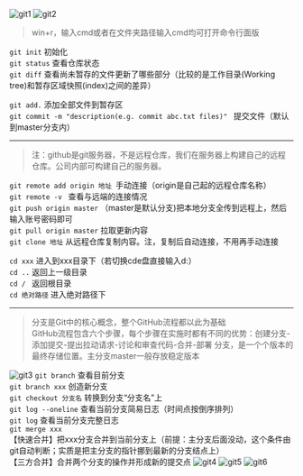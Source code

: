 ![git1](\pics\git1.png )
![git2](\pics\git2.png )
>win+r，输入cmd或者在文件夹路径输入cmd均可打开命令行面版   

`git init` 初始化  
`git status` 查看仓库状态  
`git diff`      查看尚未暂存的文件更新了哪些部分（比较的是工作目录(Working tree)和暂存区域快照(index)之间的差异）

`git add.`    添加全部文件到暂存区  
`git commit -m "description(e.g. commit abc.txt files)" ` 提交文件（默认到master分支内）  
***
>注：github是git服务器，不是远程仓库，我们在服务器上构建自己的远程仓库。公司内部可构建自己的服务器。   

`git remote add origin 地址 `手动连接（origin是自己起的远程仓库名称）  
`git remote -v ` 查看与远端的连接情况  
`git push origin master`  （master是默认分支)把本地分支全传到远程上，然后输入账号密码即可  
`git pull origin master` 拉取更新内容  
`git clone 地址`    从远程仓库复制内容。注，复制后自动连接，不用再手动连接  


`cd xxx`          进入到xxx目录下（若切换cde盘直接输入d:）  
`cd ..`              返回上一级目录  
`cd / `     	    返回根目录  
`cd 绝对路径` 进入绝对路径下  
***
> 分支是Git中的核心概念，整个GitHub流程都以此为基础  
>GitHub流程包含六个步骤，每个步骤在实施时都有不同的优势：创建分支-添加提交-提出拉动请求-讨论和审查代码-合并-部署
> 分支，是一个个版本的最终存储位置。主分支master一般存放稳定版本  

![git3](\pics\git3.png )
`git branch` 查看目前分支  
`git branch xxx` 创造新分支  
`git checkout 分支名` 转换到分支“分支名”上  
`git log --oneline` 查看当前分支简易日志（时间点按倒序排列）  
`git log` 查看当前分支完整日志  
`git merge xxx`   
【快速合并】把xxx分支合并到当前分支上（前提：主分支后面没动，这个条件由git自动判断；实质是把主分支的指针挪到最新的分支结点上）  
【三方合并】合并两个分支的操作并形成新的提交点
![git4](\pics\git4.png )
![git5](\pics\git5.png )
![git6](\pics\git6.png )